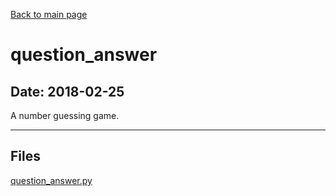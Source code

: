 [Back to main page](/)

# question_answer

## Date: 2018-02-25

A number guessing game.

-----

## Files

[question_answer.py](question_answer.py)